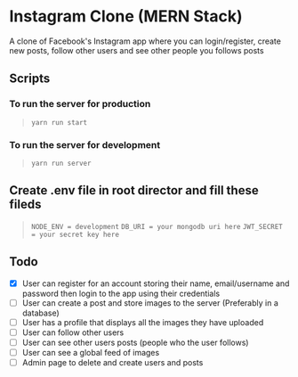 # Instagram Clone (MERN Stack)

A clone of Facebook's Instagram app where you can login/register, create new posts, follow other users and see other people you follows posts

## Scripts

### To run the server for production
> ```yarn run start```

### To run the server for development
> ```yarn run server```

## Create .env file in root director and fill these fileds
> ```NODE_ENV = development```
> ```DB_URI = your mongodb uri here```
> ```JWT_SECRET = your secret key here```

## Todo

-   [x] User can register for an account storing their name, email/username and password then login to the app using their credentials
-   [ ] User can create a post and store images to the server (Preferably in a database)
-   [ ] User has a profile that displays all the images they have uploaded
-   [ ] User can follow other users
-   [ ] User can see other users posts (people who the user follows)
-   [ ] User can see a global feed of images
-   [ ] Admin page to delete and create users and posts